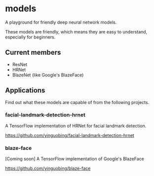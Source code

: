 # models
A playground for friendly deep neural network models.

These models are friendly, which means they are easy to understand, especially for beginners.

## Current members
- ResNet
- HRNet
- BlazeNet (like Google's BlazeFace)

## Applications
Find out what these models are capable of from the following projects.


### facial-landmark-detection-hrnet

A TensorFlow implementation of HRNet for facial landmark detection.

https://github.com/yinguobing/facial-landmark-detection-hrnet

### blaze-face

[Coming soon] A TensorFlow implementation of Google's BlazeFace

https://github.com/yinguobing/blaze-face